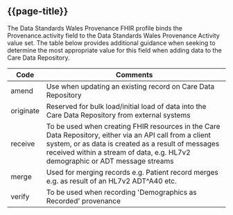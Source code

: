 ## {{page-title}}
The Data Standards Wales Provenance FHIR profile binds the Provenance.activity field to the Data Standards Wales Provenance Activity value set. The table below provides additional guidance when seeking to determine the most appropriate value for this field when adding data to the Care Data Repository. 

|Code|Comments|
|----|--------|
|amend|Use when updating an existing record on Care Data Repository|
|originate|Reserved for bulk load/initial load of data into the Care Data Repository from external systems|
|receive|To be used when creating FHIR resources in the Care Data Repository, either via an API call from a client system, or as data is created as a result of messages received within a stream of data, e.g. HL7v2 demographic or ADT message streams|
|merge|Used for merging records e.g. Patient record merges e.g. as result of an HL7v2  ADT^A40 etc.|
|verify|To be used when recording 'Demographics as Recorded' provenance|
